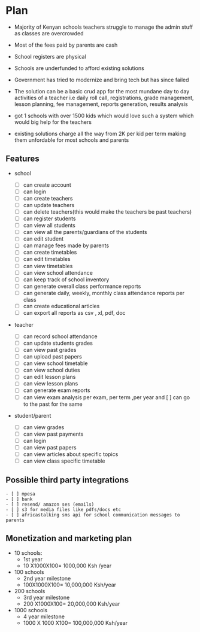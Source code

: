 # Plan
- Majority of Kenyan schools teachers struggle to manage the admin stuff as classes are overcrowded
- Most of the fees paid by parents are cash
- School registers are physical
- Schools are underfunded to afford existing solutions
- Government has tried to modernize and bring tech but has since failed

- The solution can be a basic crud app for the most mundane day to day activities of a teacher i.e daily roll call, registrations, grade management, lesson planning, fee management, reports generation, results analysis

- got 1 schools with over 1500 kids which would love such a system which would big help for the teachers
- existing solutions charge all the way from 2K per kid per term making them unfordable for most schools and parents

## Features
- school

	- [ ] can create account
	- [ ] can login
	- [ ] can create teachers
	- [ ] can update teachers
	- [ ] can delete teachers(this would make the teachers be past teachers)
	- [ ] can register students
	- [ ] can view all students
	- [ ] can view all the parents/guardians of the students
	- [ ] can edit student
	- [ ] can manage fees made by parents
	- [ ] can create timetables
	- [ ] can edit timetables
	- [ ] can view timetables
	- [ ] can view school attendance
	- [ ] can keep track of school inventory
	- [ ] can generate overall class performance reports
	- [ ] can generate daily, weekly, monthly class attendance reports per class
	- [ ] can create educational articles
	- [ ] can export all reports as csv , xl, pdf, doc
	
- teacher

	- [ ] can record school attendance
	- [ ] can update students grades
	- [ ] can view past grades
	- [ ] can upload past papers
	- [ ] can view school timetable
	- [ ] can view school duties
	- [ ] can edit lesson plans
	- [ ] can view lesson plans
	- [ ] can generate exam reports 
	- [ ] can view exam analysis per exam, per term ,per year and [ ] can go to the past for the same
	
- student/parent

	- [ ] can view grades
	- [ ] can view past payments
	- [ ] can login
	- [ ] can view past papers
	- [ ] can view articles about specific topics
	- [ ] can view class specific timetable

## Possible third party integrations

	- [ ] mpesa 
	- [ ] bank
	- [ ] resend/ amazon ses (emails)
	- [ ] s3 for media files like pdfs/docs etc
	- [ ] africastalking sms api for school communication messages to parents
	
## Monetization and marketing plan

- 10 schools:
	- 1st year
	- 10 X1000X100= 1000,000 Ksh /year
- 100 schools
	- 2nd year milestone
	- 100X1000X100= 10,000,000 Ksh/year
- 200 schools
	- 3rd year milestone
	- 200 X1000X100= 20,000,000 Ksh/year
- 1000 schools
	- 4 year milestone
	- 1000 X 1000 X100= 100,000,000 Ksh/year
